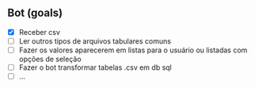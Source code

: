 ## Bot (goals)
- [x] Receber csv
- [ ] Ler  outros tipos de arquivos tabulares  comuns
- [ ] Fazer os valores aparecerem em listas para o usuário ou listadas com opções de seleção
- [ ] Fazer o bot transformar tabelas .csv em db sql
- [ ] ...
